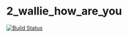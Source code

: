 # 2_wallie_how_are_you

[![Build Status](https://travis-ci.org/AlexOdlin/2_wallie_how_are_you.svg?branch=master)](https://travis-ci.org/AlexOdlin/2_wallie_how_are_you)

